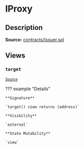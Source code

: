 # IProxy

## Description

**Source:** [contracts/Issuer.sol](https://github.com/Synthetixio/synthetix/tree/v2.51.0/contracts/Issuer.sol)

## Views

### `target`

<sub>[Source](https://github.com/Synthetixio/synthetix/tree/v2.51.0/contracts/Issuer.sol#L30)</sub>

??? example "Details"

    **Signature**

    `target() view returns (address)`

    **Visibility**

    `external`

    **State Mutability**

    `view`
